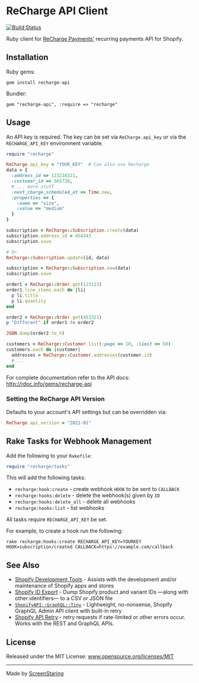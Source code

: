 # ReCharge API Client

[![Build Status](https://travis-ci.org/ScreenStaring/recharge-api.svg?branch=master)](https://travis-ci.org/ScreenStaring/recharge-api)

Ruby client for [ReCharge Payments'](https://rechargepayments.com/developers)
recurring payments API for Shopify.

## Installation

Ruby gems:

    gem install recharge-api

Bundler:

    gem "recharge-api", :require => "recharge"

## Usage

An API key is required. The key can be set via `ReCharge.api_key` or via the `RECHARGE_API_KEY`
environment variable.

```rb
require "recharge"

ReCharge.api_key = "YOUR_KEY"  # Can also use Recharge
data = {
  :address_id => 123234321,
  :customer_id => 565728,
  # ... more stuff
  :next_charge_scheduled_at => Time.new,
  :properties => {
    :name => "size",
    :value => "medium"
  }
}

subscription = ReCharge::Subscription.create(data)
subscription.address_id = 454343
subscription.save

# Or
ReCharge::Subscription.update(id, data)

subscription = ReCharge::Subscription.new(data)
subscription.save

order1 = ReCharge::Order.get(123123)
order1.line_items.each do |li|
  p li.title
  p li.quantity
end

order2 = ReCharge::Order.get(453321)
p "Different" if order1 != order2

JSON.dump(order2.to_h)

customers = ReCharge::Customer.list(:page => 10, :limit => 50)
customers.each do |customer|
  addresses = ReCharge::Customer.addresses(customer.id)
  # ...
end
```

For complete documentation refer to the API docs: http://rdoc.info/gems/recharge-api

### Setting the ReCharge API Version

Defaults to your account's API settings but can be overridden via:

```rb
ReCharge.api_version = "2021-01"
```

## Rake Tasks for Webhook Management

Add the following to your `Rakefile`:

```rb
require "recharge/tasks"
```

This will add the following tasks:

  * `recharge:hook:create` - create webhook `HOOK` to be sent to `CALLBACK`
  * `recharge:hooks:delete` - delete the webhook(s) given by `ID`
  * `recharge:hooks:delete_all` - delete all webhooks
  * `recharge:hooks:list` - list webhooks

All tasks require `RECHARGE_API_KEY` be set.

For example, to create a hook run the following:

```
rake recharge:hooks:create RECHARGE_API_KEY=YOURKEY HOOK=subscription/created CALLBACK=https://example.com/callback
```

## See Also

- [Shopify Development Tools](https://github.com/ScreenStaring/shopify-dev-tools) - Assists with the development and/or maintenance of Shopify apps and stores
- [Shopify ID Export](https://github.com/ScreenStaring/shopify_id_export/) - Dump Shopify product and variant IDs —along with other identifiers— to a CSV or JSON file
- [`ShopifyAPI::GraphQL::Tiny`](https://github.com/ScreenStaring/shopify_api-graphql-tiny) - Lightweight, no-nonsense, Shopify GraphQL Admin API client with built-in retry
- [Shopify API Retry](https://github.com/ScreenStaring/shopify_api_retry) -  retry requests if rate-limited or other errors occur. Works with the REST and GraphQL APIs.

## License

Released under the MIT License: www.opensource.org/licenses/MIT

---

Made by [ScreenStaring](http://screenstaring.com)
